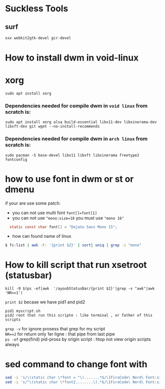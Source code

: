 # Suckless Tools
## surf
```bash
xxx webkit2gtk-devel gcr-devel

```
# How to install dwm in void-linux
# xorg
```
sudo apt install xorg
```

### Dependencies needed for compile dwm in `void linux` from scratch is:
```
sudo apt install xorg alsa build-essential libx11-dev libxinerama-dev libxft-dev git wget --no-install-recommends
```
### Dependencies needed for compile dwm in `arch linux` from scratch is:

```
sudo pacman -S base-devel libx11 libxft libxinerama freetype2 fontconfig
```
# how to use font in dwm or st or dmenu
if your are use some patch:
- you can not use multi font 
 `font[]=font[1]`
- you can not use `"mono:size=16` you must use `"mono 16"`

```c
  static const char font[] = "DejaVu Sans Mono 15";
```
- how can found name of linux
```bash
$ fc-list | awk -F: '{print $2}' | sort| uniq | grep -i "mono"
```
# How to kill script that run xsetroot (statusbar)  
```
kill -9 $(ps -ef|awk  '/ayoubStatusBar/{print $2}'|grep -v "awk"|awk 'NR==1')  
```
`print $2` becase we have pid1 and pid2  
```
pid1 myscript.sh  
pid2 root that run this scripte : like terminal , or father of this scripts  
```
`grep -v` for ignore prosess that grep for my script  
`NR==2` for return only 1er ligne : that pipe from last pipe  
`ps -ef` grep(find) pid-pross by origin script : htop not view origin scripts always

# sed command to change font with
```bash
sed -i 's/\(static char \*font = "\).......*$/\1FiraCode\ Nerd\ Font:size=15";/' config.def.h
sed -i 's/^\(static char \*font2........\).*$/\1FiraCode\ Nerd\ Font:size=15" };/' config.def.h
```
